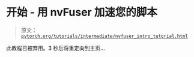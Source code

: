 # 开始 - 用 nvFuser 加速您的脚本

> 原文：[`pytorch.org/tutorials/intermediate/nvfuser_intro_tutorial.html`](https://pytorch.org/tutorials/intermediate/nvfuser_intro_tutorial.html)

此教程已被弃用。3 秒后将重定向到主页...
